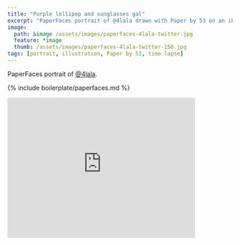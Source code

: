 ```yaml
---
title: "Purple lollipop and sunglasses gal"
excerpt: "PaperFaces portrait of @4lala drawn with Paper by 53 on an iPad."
image: 
  path: &image /assets/images/paperfaces-4lala-twitter.jpg 
  feature: *image
  thumb: /assets/images/paperfaces-4lala-twitter-150.jpg
tags: [portrait, illustration, Paper by 53, time lapse]
---
```


PaperFaces portrait of [@4lala](http://twitter.com/4lala).

{% include boilerplate/paperfaces.md %}

<iframe width="420" height="315" src="https://www.youtube.com/embed/xvpF730pDQk" frameborder="0"> </iframe>
